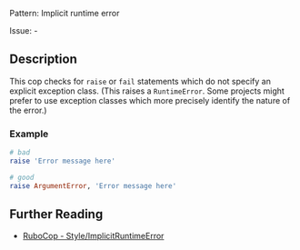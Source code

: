 Pattern: Implicit runtime error

Issue: -

## Description

This cop checks for `raise` or `fail` statements which do not specify an
explicit exception class. (This raises a `RuntimeError`. Some projects
might prefer to use exception classes which more precisely identify the
nature of the error.)

### Example

```ruby
# bad
raise 'Error message here'

# good
raise ArgumentError, 'Error message here'
```

## Further Reading

* [RuboCop - Style/ImplicitRuntimeError](https://rubocop.readthedocs.io/en/latest/cops_style/#styleimplicitruntimeerror)
